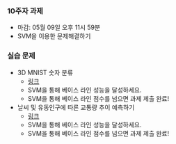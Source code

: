 

### 10주자 과제
- 마감: 05월 09일 오후 11시 59분
- SVM을 이용한 문제해결하기

### 실습 문제
- 3D MNIST 숫자 분류  
  - [링크]()
  - SVM을 통해 베이스 라인 성능을 달성하세요.
  - SVM을 통해 베이스 라인 점수를 넘으면 과제 제출 완료!
- 날씨 및 유동인구에 따른 교통량 추이 예측하기
  - [링크]()
  - SVM을 통해 베이스 라인 성능을 달성하세요.
  - SVM을 통해 베이스 라인 점수를 넘으면 과제 제출 완료!



